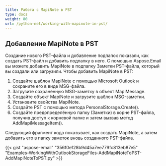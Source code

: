 ```yaml
---
title: Работа с MapiNote в PST
type: docs
weight: 80
url: /python-net/working-with-mapinote-in-pst/
---
```



## **Добавление MapiNote в PST**
Создание нового PST-файла и добавление подпапок показали, как создать PST-файл и добавить подпапку в него. С помощью Aspose.Email вы можете добавить MapiNote в подпапку Заметки PST-файла, который вы создали или загрузили. Чтобы добавить MapiNote в PST:

1. Создайте шаблон MapiNote с помощью Microsoft Outlook и сохраните его в виде MSG-файла.
1. Загрузите сохранённую MSG-заметку в объект MapiMessage.
1. Создайте объект MapiNote и загрузите шаблон MSG-заметки.
1. Установите свойства MapiNote.
1. Создайте PST с помощью метода PersonalStorage.Create().
1. Создайте предопределённую папку (Заметки) в корне PST-файла, получив доступ к корневой папке и затем вызвав метод AddMapiMessageItem().

Следующий фрагмент кода показывает, как создать MapiNote, а затем добавить его в папку заметок вновь созданного PST-файла.


{{< gist "aspose-email" "356f0e128b9d45a7ee779fc813eb87e5" "Examples-WorkingWithOutlookStorageFiles-AddMapiNoteToPST-AddMapiNoteToPST.py" >}}